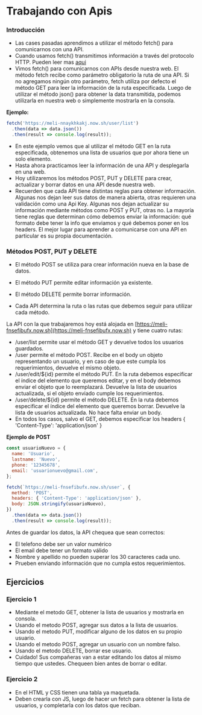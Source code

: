 # Trabajando con Apis

### Introducción
* Las cases pasadas aprendimos a utilizar el método fetch() para comunicarnos con una API. 
* Cuando usamos fetch() transmitimos información a través del protocolo HTTP. Pueden leer mas [aqui](https://github.com/Ada-IT/bootcamp-frontend/tree/master/00_internet-http)
* Vimos fetch() para comunicarnos con APIs desde nuestra web. El método fetch recibe como parámetro obligatorio la ruta de una API. Si no agregamos ningún otro parámetro, fetch utiliza por defecto el método GET para leer la información de la ruta especificada. Luego de utilizar el método json() para obtener la data transmitida, podemos utilizarla en nuestra web o simplemente mostrarla en la consola. 

**Ejemplo:**
```js
fetch('https://meli-nnaykhkakj.now.sh/user/list')
  .then(data => data.json())
  .then(result => console.log(result));
```

* En este ejemplo vemos que al utilizar el método GET en la ruta especificada, obtenemos una lista de usuarios que por ahora tiene un solo elemento. 
* Hasta ahora practicamos leer la información de una API y desplegarla en una web. 
* Hoy utilizaremos los métodos POST, PUT y DELETE para crear, actualizar y borrar datos en una API desde nuestra web. 
* Recuerden que cada API tiene distintas reglas para obtener información. Algunas nos dejan leer sus datos de manera abierta, otras requieren una validación como una Api Key. Algunas nos dejan actualizar su información mediante métodos como POST y PUT, otras no. La mayoría tiene reglas que determinan cómo debemos enviar la información: qué formato debe tener la info que enviamos y qué debemos poner en los headers. El mejor lugar para aprender a comunicarse con una API en particular es su propia documentación.   

### Métodos POST, PUT y DELETE

* El método POST se utiliza para crear información nueva en la base de datos. 
* El método PUT permite editar información ya existente. 
* El método DELETE permite borrar información. 

* Cada API determina la ruta o las rutas que debemos seguir para utilizar cada método. 

La API con la que trabajaremos hoy está alojada en [https://meli-fnsefibufx.now.sh](https://meli-fnsefibufx.now.sh) y tiene cuatro rutas:

* /user/list permite usar el método GET y devuelve todos los usuarios guardados. 
* /user permite el método POST. Recibe en el body un objeto representando un usuario, y en caso de que este cumpla los requerimientos, devuelve el mismo objeto. 
* /user/edit/${id} permite el método PUT. En la ruta debemos especificar el índice del elemento que queremos editar, y en el body debemos enviar el objeto que lo reemplazará. Devuelve la lista de usuarios actualizada, si el objeto enviado cumple los requerimientos. 
* /user/delete/${id} permite el método DELETE. En la ruta debemos especificar el índice del elemento que queremos borrar. Devuelve la lista de usuarios actualizada. No hace falta enviar un body. 
* En todos los casos, salvo el GET, debemos especificar los headers { 'Content-Type': 'application/json' }


**Ejemplo de POST**
```js
const usuarioNuevo = {
  name: 'Usuario',
  lastname: 'Nuevo',
  phone: '12345678',
  email: 'usuarionuevo@gmail.com',
};

fetch(`https://meli-fnsefibufx.now.sh/user`, {
  method: 'POST',
  headers: { 'Content-Type': 'application/json' },
  body: JSON.stringify(usuarioNuevo),
})
  .then(data => data.json())
  .then(result => console.log(result));
```

Antes de guardar los datos, la API chequea que sean correctos:
* El telefono debe ser un valor numérico
* El email debe tener un formato válido
* Nombre y apellido no pueden superar los 30 caracteres cada uno. 
* Prueben enviando información que no cumpla estos requerimientos. 


## Ejercicios

### Ejercicio 1

* Mediante el metodo GET, obtener la lista de usuarios y mostrarla en consola. 
* Usando el metodo POST, agregar sus datos a la lista de usuarios. 
* Usando el metodo PUT, modificar alguno de los datos en su propio usuario. 
* Usando el metodo POST, agregar un usuario con un nombre falso. 
* Usando el metodo DELETE, borrar ese usuario. 
* Cuidado! Sus compañeras van a estar editando los datos al mismo tiempo que ustedes. Chequeen bien antes de borrar o editar. 


### Ejercicio 2

* En el HTML y CSS tienen una tabla ya maquetada. 
* Deben crearla con JS, luego de hacer un fetch para obtener la lista de usuarios, y completarla con los datos que reciban. 

